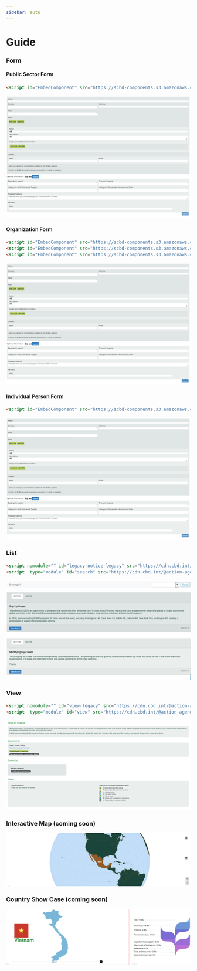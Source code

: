 ```yaml
---
sidebar: auto
---
```

# Guide

### Form

#### Public Sector Form
``` html
<script id="EmbedComponent" src="https://scbd-components.s3.amazonaws.com/production/action-agenda/action-form-public-embed/actionFormPublicEmbed.umd.min.js" charset="utf-8"></script>
```
![list](./form.png)

#### Organization Form
``` html
<script id="EmbedComponent" src="https://scbd-components.s3.amazonaws.com/production/action-agenda/action-form-public-embed/actionFormPublicEmbed.umd.min.js" charset="utf-8"></script>
<script id="EmbedComponent" src="https://scbd-components.s3.amazonaws.com/production/action-agenda/action-form-organization-embed/actionFormOrganizationEmbed.umd.min.js" charset="utf-8"></script>
<script id="EmbedComponent" src="https://scbd-components.s3.amazonaws.com/production/action-agenda/action-form-person-embed/actionFormPersonEmbed.umd.min.js" charset="utf-8"></script>
```
![list](./form.png)

#### Individual Person Form
``` html
<script id="EmbedComponent" src="https://scbd-components.s3.amazonaws.com/production/action-agenda/action-form-person-embed/actionFormPersonEmbed.umd.min.js" charset="utf-8"></script>
```
![list](./form.png)

### List

``` html
<script nomodule="" id="legacy-notice-legacy" src="https://cdn.cbd.int/@scbd/legacy-notice/dist/widget/index.umd.min.js"></script>
<script  type="module" id="search" src="https://cdn.cbd.int/@action-agenda/search@^0.0/dist/widget/index.js" sm-top="30" md-top="60" lg-top="160"></script>

```

![list](./list.png)

### View

``` html
<script nomodule="" id="view-legacy" src="https://cdn.cbd.int/@action-agenda/view@^0.0/dist/widget/index.umd.min.js"></script>
<script  type="module" id="view" src="https://cdn.cbd.int/@action-agenda/view@^0.0/dist/widget/index.min.js"></script> 
```
![list](./view.png)

### Interactive Map (coming soon)
![list](./map.png)

### Country Show Case (coming soon)
![list](./show-case.png)

